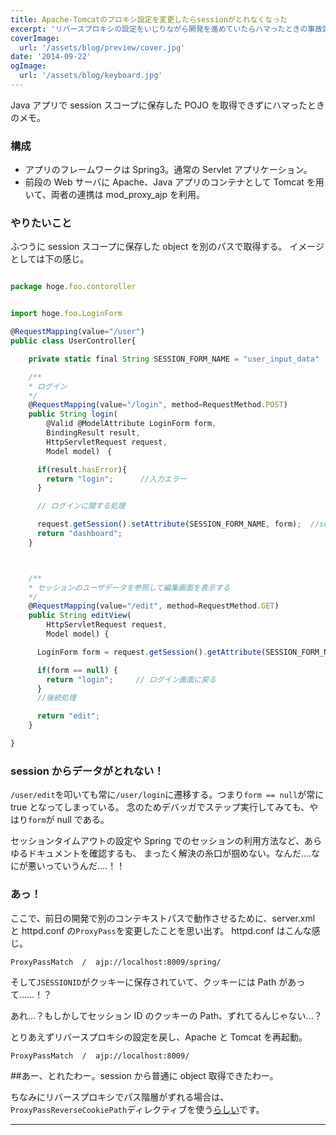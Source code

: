 ```yaml
---
title: Apache-Tomcatのプロキシ設定を変更したらsessionがとれなくなった
excerpt: 'リバースプロキシの設定をいじりながら開発を進めていたらハマったときの事故記録'
coverImage:
  url: '/assets/blog/preview/cover.jpg'
date: '2014-09-22'
ogImage:
  url: '/assets/blog/keyboard.jpg'
---
```


Java アプリで session スコープに保存した POJO を取得できずにハマったときのメモ。

<span class="more"></span>

### 構成

- アプリのフレームワークは Spring3。通常の Servlet アプリケーション。
- 前段の Web サーバに Apache、Java アプリのコンテナとして Tomcat を用いて、両者の連携は mod_proxy_ajp を利用。

### やりたいこと

ふつうに session スコープに保存した object を別のパスで取得する。
イメージとしては下の感じ。

```javascript

package hoge.foo.contoroller


import hoge.foo.LoginForm

@RequestMapping(value="/user")
public class UserController{

    private static final String SESSION_FORM_NAME = "user_input_data"

    /**
    * ログイン
    */
    @RequestMapping(value="/login", method=RequestMethod.POST)
    public String login(
        @Valid @ModelAttribute LoginForm form,
        BindingResult result,
        HttpServletRequest request,
        Model model)　{

      if(result.hasError){
        return "login";      //入力エラー
      }

      // ログインに関する処理

      request.getSession().setAttribute(SESSION_FORM_NAME, form);  //session格納
      return "dashboard";
    }



    /**
    * セッションのユーザデータを参照して編集画面を表示する
    */
    @RequestMapping(value="/edit", method=RequestMethod.GET)
    public String editView(
        HttpServletRequest request,
        Model model) {

      LoginForm form = request.getSession().getAttribute(SESSION_FORM_NAME);

      if(form == null) {
        return "login";     // ログイン画面に戻る
      }
      //後続処理

      return "edit";
    }

}

```

### session からデータがとれない！

`/user/edit`を叩いても常に`/user/login`に遷移する。つまり`form == null`が常に true となってしまっている。
念のためデバッガでステップ実行してみても、やはり`form`が null である。

セッションタイムアウトの設定や Spring でのセッションの利用方法など、あらゆるドキュメントを確認するも、
まったく解決の糸口が掴めない。なんだ....なにが悪いっていうんだ....！！

### あっ！

ここで、前日の開発で別のコンテキストパスで動作させるために、server.xml と httpd.conf の`ProxyPass`を変更したことを思い出す。
httpd.conf はこんな感じ。

```
ProxyPassMatch  /  ajp://localhost:8009/spring/
```

そして`JSESSIONID`がクッキーに保存されていて、クッキーには Path があって......！？

あれ...？もしかしてセッション ID のクッキーの Path、ずれてるんじゃない...？

とりあえずリバースプロキシの設定を戻し、Apache と Tomcat を再起動。

```
ProxyPassMatch  /  ajp://localhost:8009/
```

##あー、とれたわー。session から普通に object 取得できたわー。

ちなみにリバースプロキシでパス階層がずれる場合は、`ProxyPassReverseCookiePath`ディレクティブを使う[らしい](http://kadoppe.com/archives/2011/04/tomcat-cookie-path-mod-proxy.html)です。

---
